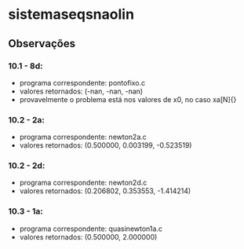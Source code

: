 # sistemaseqsnaolin

## Observações

 ### 10.1 - 8d:
 
 * programa correspondente: pontofixo.c
 * valores retornados: (-nan, -nan, -nan)
 * provavelmente o problema está nos valores de x0, no caso xa[N]{}

### 10.2 - 2a:

* programa correspondente: newton2a.c
* valores retornados: (0.500000, 0.003199, -0.523519)

### 10.2 - 2d:

* programa correspondente: newton2d.c
* valores retornados: (0.206802, 0.353553, -1.414214)

### 10.3 - 1a:

* programa correspondente: quasinewton1a.c
* valores retornados: (0.500000, 	2.000000)
